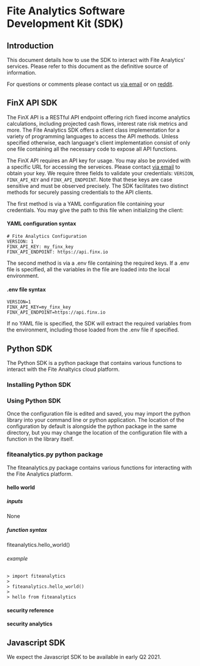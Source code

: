 # Fite Analytics Software Development Kit (SDK)

## Introduction

This document details how to use the SDK to interact with Fite Analytics' services. Please refer to this document as the definitive
source of information.

For questions or comments please contact us [via email](mailto:info@fiteanalytics.com) or on [reddit](https://www.reddit.com/r/fiteanalytics/).

## FinX API SDK
The FinX API is a RESTful API endpoint offering rich fixed income analytics calculations, including projected cash flows, interest rate risk metrics and more. The Fite Analytics SDK offers a client class implementation for a variety of programming languages to access the API methods. Unless specified otherwise, each language's client implementation consist of only one file containing all the necessary code to expose all API functions.

The FinX API requires an API key for usage. You may also be provided with a specific URL for accessing the serveices. Please contact [via email](mailto:info@fiteanalytics.com) to obtain your key. We require three fields to validate your credentials: `VERSION`, `FINX_API_KEY` and `FINX_API_ENDPOINT`. Note that these keys are case sensitive and must be observed precisely. The SDK facilitates two distinct methods for securely passing credentials to the API clients.

The first method is via a YAML configuration file containing your credentials. You may give the path to this file when initializing the client:
#### YAML configuration syntax
```
# Fite Analytics Configuration
VERSION: 1
FINX_API_KEY: my_finx_key
FINX_API_ENDPOINT: https://api.finx.io
```

The second method is via a .env file containing the required keys. If a .env file is specified, all the variables in the file are loaded into the local environment.
#### .env file syntax
```
VERSION=1
FINX_API_KEY=my_finx_key
FINX_API_ENDPOINT=https://api.finx.io
```

If no YAML file is specified, the SDK will extract the required variables from the environment, including those loaded from the .env file if specified.

## Python SDK

The Python SDK is a python package that contains various functions to interact with the Fite Analtyics cloud platform.

### Installing Python SDK

### Using Python SDK

Once the configuration file is edited and saved, you may import the python library into your command line or python application. The location of the configuration 
by default is alongside the python package in the same directory, but you may change the location of the configuration file with a function in the library itself.


### fiteanalytics.py python package

The fiteanalytics.py package contains various functions for interacting with the Fite Analytics platform.

#### hello world

##### inputs

None

##### function syntax

fiteanalytics.hello_world()

###### example

```
> import fiteanalytics
>
> fiteanalytics.hello_world()
> 
> hello from fiteanalytics
```

#### security reference

#### security analytics

## Javascript SDK

We expect the Javascript SDK to be available in early Q2 2021.
